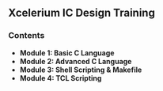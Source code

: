 ## Xcelerium IC Design Training

### Contents
- **Module 1: Basic C Language**
- **Module 2: Advanced C Language**
- **Module 3: Shell Scripting & Makefile**
- **Module 4: TCL Scripting**